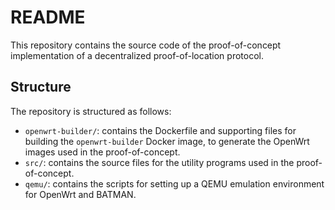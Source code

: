 # README

This repository contains the source code of the proof-of-concept implementation of a decentralized proof-of-location protocol. 

## Structure

The repository is structured as follows:

- `openwrt-builder/`: contains the Dockerfile and supporting files for building the `openwrt-builder` Docker image, to generate the OpenWrt images used in the proof-of-concept.
- `src/`: contains the source files for the utility programs used in the proof-of-concept.
- `qemu/`: contains the scripts for setting up a QEMU emulation environment for OpenWrt and BATMAN.